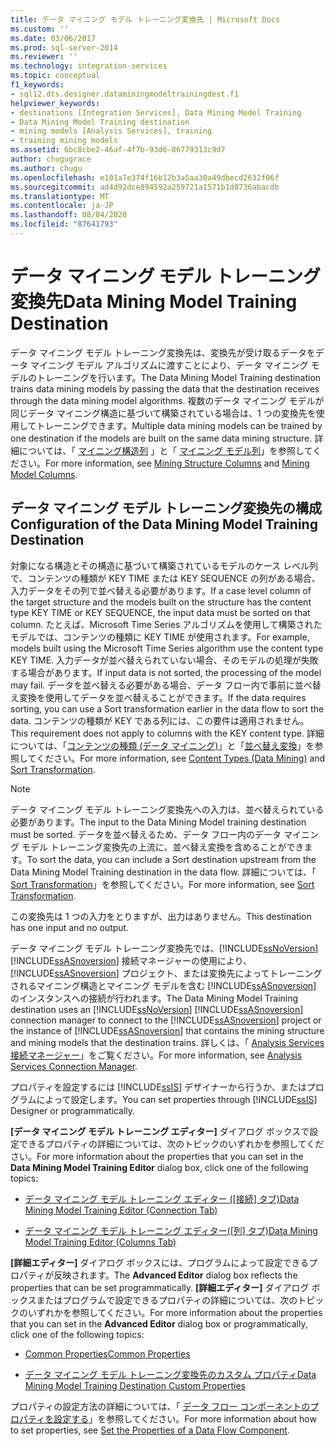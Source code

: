 ```yaml
---
title: データ マイニング モデル トレーニング変換先 | Microsoft Docs
ms.custom: ''
ms.date: 03/06/2017
ms.prod: sql-server-2014
ms.reviewer: ''
ms.technology: integration-services
ms.topic: conceptual
f1_keywords:
- sql12.dts.designer.dataminingmodeltrainingdest.f1
helpviewer_keywords:
- destinations [Integration Services], Data Mining Model Training
- Data Mining Model Training destination
- mining models [Analysis Services], training
- training mining models
ms.assetid: 6bc8cbe2-46af-4f7b-93d6-86779313c9d7
author: chugugrace
ms.author: chugu
ms.openlocfilehash: e101a7e374f16b12b3a5aa30a49dbecd2632f06f
ms.sourcegitcommit: ad4d92dce894592a259721a1571b1d8736abacdb
ms.translationtype: MT
ms.contentlocale: ja-JP
ms.lasthandoff: 08/04/2020
ms.locfileid: "87641793"
---
```

# <a name="data-mining-model-training-destination"></a><span data-ttu-id="a257a-102">データ マイニング モデル トレーニング変換先</span><span class="sxs-lookup"><span data-stu-id="a257a-102">Data Mining Model Training Destination</span></span>
  <span data-ttu-id="a257a-103">データ マイニング モデル トレーニング変換先は、変換先が受け取るデータをデータ マイニング モデル アルゴリズムに渡すことにより、データ マイニング モデルのトレーニングを行います。</span><span class="sxs-lookup"><span data-stu-id="a257a-103">The Data Mining Model Training destination trains data mining models by passing the data that the destination receives through the data mining model algorithms.</span></span> <span data-ttu-id="a257a-104">複数のデータ マイニング モデルが同じデータ マイニング構造に基づいて構築されている場合は、1 つの変換先を使用してトレーニングできます。</span><span class="sxs-lookup"><span data-stu-id="a257a-104">Multiple data mining models can be trained by one destination if the models are built on the same data mining structure.</span></span> <span data-ttu-id="a257a-105">詳細については、「 [マイニング構造列](https://docs.microsoft.com/analysis-services/data-mining/mining-structure-columns) 」と「 [マイニング モデル列](https://docs.microsoft.com/analysis-services/data-mining/mining-model-columns)」を参照してください。</span><span class="sxs-lookup"><span data-stu-id="a257a-105">For more information, see [Mining Structure Columns](https://docs.microsoft.com/analysis-services/data-mining/mining-structure-columns) and [Mining Model Columns](https://docs.microsoft.com/analysis-services/data-mining/mining-model-columns).</span></span>  
  
## <a name="configuration-of-the-data-mining-model-training-destination"></a><span data-ttu-id="a257a-106">データ マイニング モデル トレーニング変換先の構成</span><span class="sxs-lookup"><span data-stu-id="a257a-106">Configuration of the Data Mining Model Training Destination</span></span>  
 <span data-ttu-id="a257a-107">対象になる構造とその構造に基づいて構築されているモデルのケース レベル列で、コンテンツの種類が KEY TIME または KEY SEQUENCE の列がある場合、入力データをその列で並べ替える必要があります。</span><span class="sxs-lookup"><span data-stu-id="a257a-107">If a case level column of the target structure and the models built on the structure has the content type KEY TIME or KEY SEQUENCE, the input data must be sorted on that column.</span></span> <span data-ttu-id="a257a-108">たとえば、Microsoft Time Series アルゴリズムを使用して構築されたモデルでは、コンテンツの種類に KEY TIME が使用されます。</span><span class="sxs-lookup"><span data-stu-id="a257a-108">For example, models built using the Microsoft Time Series algorithm use the content type KEY TIME.</span></span> <span data-ttu-id="a257a-109">入力データが並べ替えられていない場合、そのモデルの処理が失敗する場合があります。</span><span class="sxs-lookup"><span data-stu-id="a257a-109">If input data is not sorted, the processing of the model may fail.</span></span> <span data-ttu-id="a257a-110">データを並べ替える必要がある場合、データ フロー内で事前に並べ替え変換を使用してデータを並べ替えることができます。</span><span class="sxs-lookup"><span data-stu-id="a257a-110">If the data requires sorting, you can use a Sort transformation earlier in the data flow to sort the data.</span></span> <span data-ttu-id="a257a-111">コンテンツの種類が KEY である列には、この要件は適用されません。</span><span class="sxs-lookup"><span data-stu-id="a257a-111">This requirement does not apply to columns with the KEY content type.</span></span> <span data-ttu-id="a257a-112">詳細については、「[コンテンツの種類 (データ マイニング)](https://docs.microsoft.com/analysis-services/data-mining/content-types-data-mining)」と「[並べ替え変換](transformations/sort-transformation.md)」を参照してください。</span><span class="sxs-lookup"><span data-stu-id="a257a-112">For more information, see [Content Types &#40;Data Mining&#41;](https://docs.microsoft.com/analysis-services/data-mining/content-types-data-mining) and [Sort Transformation](transformations/sort-transformation.md).</span></span>  
  
> [!NOTE]  
>  <span data-ttu-id="a257a-113">データ マイニング モデル トレーニング変換先への入力は、並べ替えられている必要があります。</span><span class="sxs-lookup"><span data-stu-id="a257a-113">The input to the Data Mining Model training destination must be sorted.</span></span> <span data-ttu-id="a257a-114">データを並べ替えるため、データ フロー内のデータ マイニング モデル トレーニング変換先の上流に、並べ替え変換を含めることができます。</span><span class="sxs-lookup"><span data-stu-id="a257a-114">To sort the data, you can include a Sort destination upstream from the Data Mining Model Training destination in the data flow.</span></span> <span data-ttu-id="a257a-115">詳細については、「 [Sort Transformation](transformations/sort-transformation.md)」を参照してください。</span><span class="sxs-lookup"><span data-stu-id="a257a-115">For more information, see [Sort Transformation](transformations/sort-transformation.md).</span></span>  
  
 <span data-ttu-id="a257a-116">この変換先は 1 つの入力をとりますが、出力はありません。</span><span class="sxs-lookup"><span data-stu-id="a257a-116">This destination has one input and no output.</span></span>  
  
 <span data-ttu-id="a257a-117">データ マイニング モデル トレーニング変換先では、[!INCLUDE[ssNoVersion](../../includes/ssnoversion-md.md)] [!INCLUDE[ssASnoversion](../../includes/ssasnoversion-md.md)] 接続マネージャーの使用により、[!INCLUDE[ssASnoversion](../../includes/ssasnoversion-md.md)] プロジェクト、または変換先によってトレーニングされるマイニング構造とマイニング モデルを含む [!INCLUDE[ssASnoversion](../../includes/ssasnoversion-md.md)] のインスタンスへの接続が行われます。</span><span class="sxs-lookup"><span data-stu-id="a257a-117">The Data Mining Model Training destination uses an [!INCLUDE[ssNoVersion](../../includes/ssnoversion-md.md)] [!INCLUDE[ssASnoversion](../../includes/ssasnoversion-md.md)] connection manager to connect to the [!INCLUDE[ssASnoversion](../../includes/ssasnoversion-md.md)] project or the instance of [!INCLUDE[ssASnoversion](../../includes/ssasnoversion-md.md)] that contains the mining structure and mining models that the destination trains.</span></span> <span data-ttu-id="a257a-118">詳しくは、「 [Analysis Services 接続マネージャー](../connection-manager/analysis-services-connection-manager.md)」をご覧ください。</span><span class="sxs-lookup"><span data-stu-id="a257a-118">For more information, see [Analysis Services Connection Manager](../connection-manager/analysis-services-connection-manager.md).</span></span>  
  
 <span data-ttu-id="a257a-119">プロパティを設定するには [!INCLUDE[ssIS](../../includes/ssis-md.md)] デザイナーから行うか、またはプログラムによって設定します。</span><span class="sxs-lookup"><span data-stu-id="a257a-119">You can set properties through [!INCLUDE[ssIS](../../includes/ssis-md.md)] Designer or programmatically.</span></span>  
  
 <span data-ttu-id="a257a-120">**[データ マイニング モデル トレーニング エディター]** ダイアログ ボックスで設定できるプロパティの詳細については、次のトピックのいずれかを参照してください。</span><span class="sxs-lookup"><span data-stu-id="a257a-120">For more information about the properties that you can set in the **Data Mining Model Training Editor** dialog box, click one of the following topics:</span></span>  
  
-   <span data-ttu-id="a257a-121">[データ マイニング モデル トレーニング エディター ([接続] タブ)](../data-mining-model-training-editor-connection-tab.md)</span><span class="sxs-lookup"><span data-stu-id="a257a-121">[Data Mining Model Training Editor &#40;Connection Tab&#41;](../data-mining-model-training-editor-connection-tab.md)</span></span>  
  
-   <span data-ttu-id="a257a-122">[データ マイニング モデル トレーニング エディター([列] タブ)](../data-mining-model-training-editor-columns-tab.md)</span><span class="sxs-lookup"><span data-stu-id="a257a-122">[Data Mining Model Training Editor &#40;Columns Tab&#41;](../data-mining-model-training-editor-columns-tab.md)</span></span>  
  
 <span data-ttu-id="a257a-123">**[詳細エディター]** ダイアログ ボックスには、プログラムによって設定できるプロパティが反映されます。</span><span class="sxs-lookup"><span data-stu-id="a257a-123">The **Advanced Editor** dialog box reflects the properties that can be set programmatically.</span></span> <span data-ttu-id="a257a-124">**[詳細エディター]** ダイアログ ボックスまたはプログラムで設定できるプロパティの詳細については、次のトピックのいずれかを参照してください。</span><span class="sxs-lookup"><span data-stu-id="a257a-124">For more information about the properties that you can set in the **Advanced Editor** dialog box or programmatically, click one of the following topics:</span></span>  
  
-   [<span data-ttu-id="a257a-125">Common Properties</span><span class="sxs-lookup"><span data-stu-id="a257a-125">Common Properties</span></span>](../common-properties.md)  
  
-   [<span data-ttu-id="a257a-126">データ マイニング モデル トレーニング変換先のカスタム プロパティ</span><span class="sxs-lookup"><span data-stu-id="a257a-126">Data Mining Model Training Destination Custom Properties</span></span>](data-mining-model-training-destination-custom-properties.md)  
  
 <span data-ttu-id="a257a-127">プロパティの設定方法の詳細については、「 [データ フロー コンポーネントのプロパティを設定する](set-the-properties-of-a-data-flow-component.md)」を参照してください。</span><span class="sxs-lookup"><span data-stu-id="a257a-127">For more information about how to set properties, see [Set the Properties of a Data Flow Component](set-the-properties-of-a-data-flow-component.md).</span></span>  
  
  
